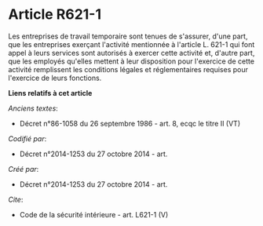 # Article R621-1

Les entreprises de travail temporaire sont tenues de s'assurer, d'une part, que les entreprises exerçant l'activité
mentionnée à l'article L. 621-1 qui font appel à leurs services sont autorisés à exercer cette activité et, d'autre part, que
les employés qu'elles mettent à leur disposition pour l'exercice de cette activité remplissent les conditions légales et
réglementaires requises pour l'exercice de leurs fonctions.

**Liens relatifs à cet article**

_Anciens textes_:

  - Décret n°86-1058 du 26 septembre 1986 - art. 8, ecqc le titre II (VT)

_Codifié par_:

  - Décret n°2014-1253 du 27 octobre 2014 - art.

_Créé par_:

  - Décret n°2014-1253 du 27 octobre 2014 - art.

_Cite_:

  - Code de la sécurité intérieure - art. L621-1 (V)
